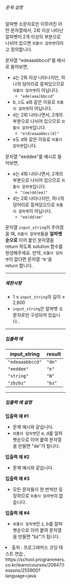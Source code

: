<div class="guide-section" style="width: calc(40% - 12px);">
    <div class="false" id="tour2">
      <div class="guide-section-description">
        <h6 class="guide-section-title">문제 설명</h6>
        <div class="markdown solarized-dark"><p>알파벳 소문자로만 이루어진 어떤 문자열에서, 2회 이상 나타난 알파벳이 2개 이상의 부분으로 나뉘어 있으면 <code>외톨이 알파벳</code>이라고 정의합니다.</p>

<p>문자열 "edeaaabbccd"를 예시로 들어보면,</p>

<ul>
<li>a는 2회 이상 나타나지만, 하나의 덩어리로 뭉쳐있으므로 <code>외톨이 알파벳</code>이 아닙니다.

<ul>
<li><code>"ede(aaa)bbccd"</code></li>
</ul></li>
<li>b, c도 a와 같은 이유로 <code>외톨이 알파벳</code>이 아닙니다.</li>
<li>d는 2회 나타나면서, 2개의 부분으로 나뉘어 있으므로 <code>외톨이 알파벳</code>입니다.

<ul>
<li><code>"e(d)eaaabbcc(d)"</code></li>
</ul></li>
<li>e도 d와 같은 이유로 <code>외톨이 알파벳</code>입니다.</li>
</ul>

<p>문자열 "eeddee"를 예시로 들어보면,</p>

<ul>
<li>e는 4회 나타나면서, 2개의 부분으로 나뉘어 있으므로 <code>외톨이 알파벳</code>입니다.

<ul>
<li><code>"(ee)dd(ee)"</code></li>
</ul></li>
<li>d는 2회 나타나지만, 하나의 덩어리로 뭉쳐있으므로 <code>외톨이 알파벳</code>이 아닙니다.

<ul>
<li><code>"ee(dd)ee"</code></li>
</ul></li>
</ul>

<p>문자열 <code>input_string</code>이 주어졌을 때, <code>외톨이 알파벳</code>들을 <strong>알파벳순으로</strong> 이어 붙인 문자열을 return 하도록 solution 함수를 완성해주세요. 만약, <code>외톨이 알파벳</code>이&nbsp;없다면 문자열 <code>"N"</code>을 return 합니다.</p>

<hr>

<h5>제한사항</h5>

<ul>
<li>1 ≤ <code>input_string</code>의 길이 ≤ 2,600</li>
<li><code>input_string</code>은 알파벳 소문자로만 구성되어 있습니다..</li>
</ul>

<hr>

<h5>입출력 예</h5>
<table class="table">
        <thead><tr>
<th>input_string</th>
<th>result</th>
</tr>
</thead>
        <tbody><tr>
<td><code>"edeaaabbccd"</code></td>
<td><code>"de"</code></td>
</tr>
<tr>
<td><code>"eeddee"</code></td>
<td><code>"e"</code></td>
</tr>
<tr>
<td><code>"string"</code></td>
<td><code>"N"</code></td>
</tr>
<tr>
<td><code>"zbzbz"</code></td>
<td><code>"bz"</code></td>
</tr>
</tbody>
      </table>
<hr>

<h5>입출력 예 설명</h5>

<p><strong>입출력 예 #1</strong></p>

<ul>
<li>문제 예시와 같습니다.</li>
<li><code>외톨이 알파벳</code>인 e, d를 알파벳순으로 이어 붙여 문자열을 만들면 "de"가 됩니다.</li>
</ul>

<p><strong>입출력 예 #2</strong></p>

<ul>
<li>문제 예시와 같습니다.</li>
</ul>

<p><strong>입출력 예 #3</strong></p>

<ul>
<li>모든 문자들이 한 번씩만 등장하므로 <code>외톨이 알파벳</code>이 없습니다.</li>
</ul>

<p><strong>입출력 예 #4</strong></p>

<ul>
<li><code>외톨이 알파벳</code>인 z, b를 알파벳순으로 이어 붙여 문자열을 만들면 "bz"가 됩니다.</li>
</ul>
</div>
      </div>
    </div>
<li>출처 : 프로그래머스 코딩 테스트 연습 , https://school.programmers.co.kr/learn/courses/20847/lessons/255900?language=java</li>
</div>
